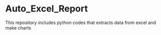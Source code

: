 # Auto_Excel_Report
This repository includes python codes that extracts data from excel and make charts
